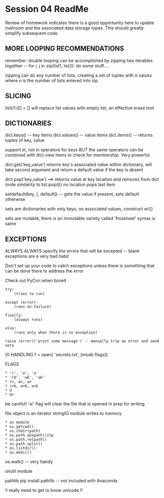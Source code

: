 Session 04 ReadMe
===============================

Review of homework indicates there is a good opportunity here to update mailroom and the associated data storage types.  This should greatly simplify subsequent code.

MORE LOOPING RECOMMENDATIONS
-----------

remember: double looping can be accomplished by zipping two iterables together --
    for i, j in zip(list1, list2):
        do some stuff....

zipping can do any number of lists, creating a set of tuples with n values where n is the number of lists entered into zip

SLICING
-----------
list[i1:i2] = []  will replace list values with empty list, an effective erase tool

DICTIONARIES
-----------
dict.keys() -- key items
dict.values() -- value items
dict.items() -- returns tuples of key, value

support in, not in operators for keys BUT
     the same operators can be combined with dict.view items to check for 
     membership.  Very powerful.

dict.get('key_value') returns key's associated value within dictionary, will take second argument and return a default value if the key is absent

dict.pop('key_value') ==> returns value at key location and removes from dict
    (note similarity to list.pop(i)) no location pops last item

setdefault(key, [, default]) -- gets the value if present, sets default otherwise

sets are dictionaries with only keys, no associated values, construct w/{}

sets are mutable, there is an immutable variety called 'frozenset' syntax is same


EXCEPTIONS
-----------

ALWAYS ALWAYS specify the errors that will be excepted -- blank exceptions
are a very bad habit

Don't set up your code to catch exceptions unless there is something that can be done there to address the error

Check out PyCon when bored


    try:
        (tries to run)
    
    except (error):
        (runs on failure)
    
    finally:
        (always runs)
    
    else:
        (runs only when there is no exception)

    raise (error)('print some message') -- manually trip an error and send note


IO HANDLING
f = open( 'secrets.txt', [mode flags])

FLAGS

    * 'r', 'w', 'a'
    * 'rb', 'wb', 'ab'
    * r+, w+, a+
    * r+b, w+b, a+b
    * U
    * U+

be careful! 'w' flag will clear the file that is opened in prep for writing

file object is an iterator
stringIO module writes to memory

    * os module
    * os.getcwd()
    * os.chdir(path)
    * os.path.abspath()itp
    * os.path.relpath()
    * os.path.split()
    * os.listdir()
    * os.mkdir()

os.walk() -- very handy

shutil module

pathlib
pip install pathlib -- not included with Anaconda

!! really need to get to know unicode !! 


